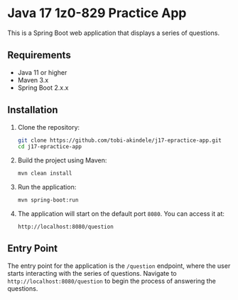 
# Java 17 1z0-829 Practice App

This is a Spring Boot web application that displays a series of questions.

## Requirements

- Java 11 or higher
- Maven 3.x
- Spring Boot 2.x.x

## Installation

1. Clone the repository:

   ```bash
   git clone https://github.com/tobi-akindele/j17-epractice-app.git
   cd j17-epractice-app
   ```

2. Build the project using Maven:

   ```bash
   mvn clean install
   ```

3. Run the application:

   ```bash
   mvn spring-boot:run
   ```

4. The application will start on the default port `8080`. You can access it at:

   ```
   http://localhost:8080/question
   ```

## Entry Point

The entry point for the application is the `/question` endpoint, where the user starts interacting with the series of questions. Navigate to `http://localhost:8080/question` to begin the process of answering the questions.
